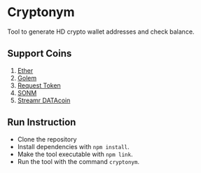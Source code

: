 # Cryptonym

Tool to generate HD crypto wallet addresses and check balance.

## Support Coins
1. [Ether](https://www.ethereum.org/)
2. [Golem](https://golem.network/)
2. [Request Token](https://request.network/)
3. [SONM](https://sonm.io/)
4. [Streamr DATAcoin](https://www.streamr.com/)

## Run Instruction

* Clone the repository
* Install dependencies with `npm install`.
* Make the tool executable with `npm link`.
* Run the tool with the command `cryptonym`.